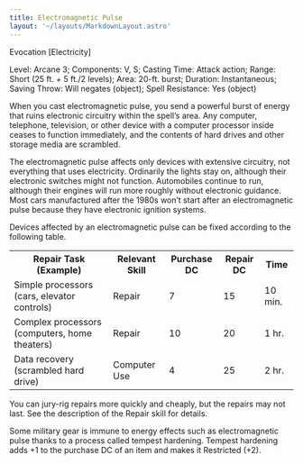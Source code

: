 ```yaml
---
title: Electromagnetic Pulse
layout: '~/layouts/MarkdownLayout.astro'
---
```

Evocation [Electricity]

Level: Arcane 3; Components: V, S; Casting Time: Attack action; Range: Short
(25 ft. + 5 ft./2 levels); Area: 20-ft. burst; Duration: Instantaneous; Saving
Throw: Will negates (object); Spell Resistance: Yes (object)

When you cast electromagnetic pulse, you send a powerful burst of energy that
ruins electronic circuitry within the spell’s area. Any computer, telephone,
television, or other device with a computer processor inside ceases to
function immediately, and the contents of hard drives and other storage media
are scrambled.

The electromagnetic pulse affects only devices with extensive circuitry, not
everything that uses electricity. Ordinarily the lights stay on, although
their electronic switches might not function. Automobiles continue to run,
although their engines will run more roughly without electronic guidance. Most
cars manufactured after the 1980s won’t start after an electromagnetic pulse
because they have electronic ignition systems.

Devices affected by an electromagnetic pulse can be fixed according to the
following table.


<table> <tr><th>Repair Task (Example)</th><th>Relevant Skill</th><th>Purchase DC</th><th>Repair DC</th><th>Time</th></tr> <tr><td>Simple processors (cars, elevator controls)</td><td>Repair</td><td>7</td><td>15</td><td>10 min.</td></tr> <tr class="shaded"><td>Complex processors (computers, home theaters)</td><td>Repair</td><td>10</td><td>20</td><td>1 hr.</td></tr> <tr><td>Data recovery (scrambled hard drive)</td><td>Computer Use</td><td>4</td><td>25</td><td>2 hr.</td></tr> </table>



You can jury-rig repairs more quickly and cheaply, but the repairs may not
last. See the description of the Repair skill for details.

Some military gear is immune to energy effects such as electromagnetic pulse
thanks to a process called tempest hardening. Tempest hardening adds +1 to the
purchase DC of an item and makes it Restricted (+2).

